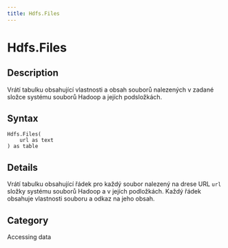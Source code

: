 ```yaml
---
title: Hdfs.Files
---
```


# Hdfs.Files


## Description

Vrátí tabulku obsahující vlastnosti a obsah souborů nalezených v zadané složce systému souborů Hadoop a jejích podsložkách.


## Syntax

```powerquery
Hdfs.Files(
    url as text
) as table
```


## Details

Vrátí tabulku obsahující řádek pro každý soubor nalezený na drese URL <code>url</code> složky systému souborů Hadoop a v jejích podložkách. Každý řádek obsahuje vlastnosti souboru a odkaz na jeho obsah.



## Category
Accessing data

